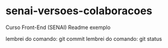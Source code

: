 # senai-versoes-colaboracoes
Curso Front-End (SENAI)
Readme exemplo


lembrei do comando: git commit
lembrei do comando: git status

